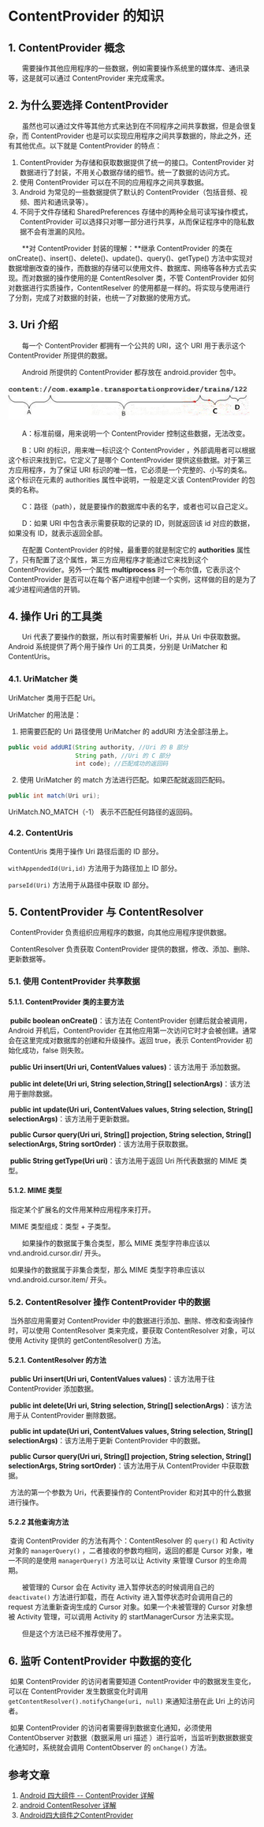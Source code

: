 # ContentProvider 的知识

## 1. ContentProvider 概念

　　需要操作其他应用程序的一些数据，例如需要操作系统里的媒体库、通讯录等，这是就可以通过 ContentProvider 来完成需求。

## 2. 为什么要选择 ContentProvider

　　虽然也可以通过文件等其他方式来达到在不同程序之间共享数据，但是会很复杂，而 ContentProvider 也是可以实现应用程序之间共享数据的，除此之外，还有其他优点。以下就是 ContentProvider 的特点：

1. ContentProvider 为存储和获取数据提供了统一的接口。ContentProvider 对数据进行了封装，不用关心数据存储的细节。统一了数据的访问方式。
2. 使用 ContentProvider 可以在不同的应用程序之间共享数据。
3. Android 为常见的一些数据提供了默认的 ContentProvider（包括音频、视频、图片和通讯录等）。
4. 不同于文件存储和 SharedPreferences 存储中的两种全局可读写操作模式，ContentProvider 可以选择只对哪一部分进行共享，从而保证程序中的隐私数据不会有泄漏的风险。

　　**对 ContentProvider 封装的理解：**继承 ContentProvider 的类在 onCreate()、insert()、delete()、update()、query()、getType() 方法中实现对数据增删改查的操作，而数据的存储可以使用文件、数据库、网络等各种方式去实现。而对数据的操作使用的是 ContentResolver 类，不管 ContentProvider 如何对数据进行实质操作，ContentReselver 的使用都是一样的。将实现与使用进行了分割，完成了对数据的封装，也统一了对数据的使用方式。

## 3. Uri 介绍

　　每一个 ContentProvider 都拥有一个公共的 URI，这个 URI 用于表示这个 ContentProvider 所提供的数据。

　　Android 所提供的 ContentProvider 都存放在 android.provider 包中。

![](image/Uri示例图.jpg)

　　A：标准前缀，用来说明一个 ContentProvider 控制这些数据，无法改变。

　　B：URI 的标识，用来唯一标识这个 ContentProvider ，外部调用者可以根据这个标识来找到它。它定义了是哪个 ContentProvider 提供这些数据。对于第三方应用程序，为了保证 URI 标识的唯一性，它必须是一个完整的、小写的类名。这个标识在元素的 authorities 属性中说明，一般是定义该 ContentProvider 的包类的名称。

　　C：路径（path），就是要操作的数据库中表的名字，或者也可以自己定义。

　　D：如果 URI 中包含表示需要获取的记录的 ID，则就返回该 id 对应的数据，如果没有 ID，就表示返回全部。

　　在配置 ContentProvider 的时候，最重要的就是制定它的 **authorities** 属性了，只有配置了这个属性，第三方应用程序才能通过它来找到这个 ContentProvider。另外一个属性 **multiprocess** 时一个布尔值，它表示这个 ContentProvider 是否可以在每个客户进程中创建一个实例，这样做的目的是为了减少进程间通信的开销。

## 4. 操作 Uri 的工具类

　　Uri 代表了要操作的数据，所以有时需要解析 Uri，并从 Uri 中获取数据。Android 系统提供了两个用于操作 Uri 的工具类，分别是 UriMatcher 和 ContentUris。

### 4.1. UriMatcher 类

UriMatcher 类用于匹配 Uri。

UriMatcher 的用法是：

1. 把需要匹配的 Uri 路径使用 UriMatcher 的 addURI 方法全部注册上。

```java
public void addURI(String authority, //Uri 的 B 部分
                   String path, //Uri 的 C 部分
                   int code); //匹配成功的返回码
```

2. 使用 UriMatcher 的 match 方法进行匹配。如果匹配就返回匹配码。

```java
public int match(Uri uri);
```

UriMatch.NO_MATCH（-1） 表示不匹配任何路径的返回码。

### 4.2. ContentUris

ContentUris 类用于操作 Uri 路径后面的 ID 部分。

`withAppendedId(Uri,id)` 方法用于为路径加上 ID 部分。

`parseId(Uri)` 方法用于从路径中获取 ID 部分。

## 5. ContentProvider 与 ContentResolver

​		ContentProvider 负责组织应用程序的数据，向其他应用程序提供数据。

​		ContentResolver 负责获取 ContentProvider 提供的数据，修改、添加、删除、更新数据等。

### 5.1. 使用 ContentProvider 共享数据

#### 5.1.1. ContentProvider 类的主要方法

​		**pubilc boolean onCreate()**：该方法在 ContentProvider 创建后就会被调用，Android 开机后，ContentProvider 在其他应用第一次访问它时才会被创建。通常会在这里完成对数据库的创建和升级操作。返回 true，表示 ContentProvider 初始化成功，false 则失败。

​		**public Uri insert(Uri uri, ContentValues values)**：该方法用于 添加数据。

​		**public int delete(Uri uri, String selection,String[] selectionArgs)**：该方法用于删除数据。

​		**public int update(Uri uri, ContentValues values, String selection, String[] selectionArgs)**：该方法用于更新数据。

​		**public Cursor query(Uri uri, String[] projection, String selection, String[] selectionArgs, String sortOrder)**：该方法用于获取数据。

​		**public String getType(Uri uri)**：该方法用于返回 Uri 所代表数据的 MIME 类型。

#### 5.1.2. MIME 类型

​		指定某个扩展名的文件用某种应用程序来打开。

​		MIME 类型组成：类型 + 子类型。

　　如果操作的数据属于集合类型，那么 MIME 类型字符串应该以 vnd.android.cursor.dir/ 开头。

​		如果操作的数据属于非集合类型，那么 MIME 类型字符串应该以 vnd.android.cursor.item/ 开头。

###  5.2. ContentResolver 操作 ContentProvider 中的数据

​		当外部应用需要对 ContentProvider 中的数据进行添加、删除、修改和查询操作时，可以使用 ContentResolver 类来完成，要获取 ContentResolver 对象，可以使用 Activity 提供的 getContentResolver() 方法。

#### 5.2.1. ContentResolver 的方法

​		**public Uri insert(Uri uri, ContentValues values)**：该方法用于往 ContentProvider 添加数据。

​		**public int delete(Uri uri, String selection, String[] selectionArgs)**：该方法用于从 ContentProvider 删除数据。

​		**public int update(Uri uri, ContentValues values, String selection, String[] selectionArgs)**：该方法用于更新 ContentProvider 中的数据。

​		**public Cursor query(Uri uri, String[] projection, String selection, String[] selectionArgs, String sortOrder)**：该方法用于从 ContentProvider 中获取数据。

​		方法的第一个参数为 Uri，代表要操作的 ContentProvider 和对其中的什么数据进行操作。

#### 5.2.2 其他查询方法

​		查询 ContentProvider 的方法有两个：ContentResolver 的 `query()` 和 Activity 对象的 `managerQuery()` ，二者接收的参数均相同，返回的都是 Cursor 对象，唯一不同的是使用 `managerQuery()` 方法可以让 Activity 来管理 Cursor 的生命周期。

　　被管理的 Cursor 会在 Activity 进入暂停状态的时候调用自己的 `deactivate()` 方法进行卸载，而在 Activity 进入暂停状态时会调用自己的 request 方法重新查询生成的 Cursor 对象。如果一个未被管理的 Cursor 对象想被 Activity 管理，可以调用 Activity 的 startManagerCursor 方法来实现。

　　但是这个方法已经不推荐使用了。

## 6. 监听 ContentProvider 中数据的变化

​		如果 ContentProvider 的访问者需要知道 ContentProvider 中的数据发生变化，可以在 ContentProvider 发生数据变化时调用 `getContentResolver().notifyChange(uri, null)` 来通知注册在此 Uri 上的访问者。

​		如果 ContentProvider 的访问者需要得到数据变化通知，必须使用 ContentObserver 对数据（数据采用 uri 描述 ）进行监听，当监听到数据数据变化通知时，系统就会调用 ContentObserver 的 `onChange()` 方法。

## 参考文章

1. [Android 四大组件 -- ContentProvider 详解](https://www.cnblogs.com/0927wyj/p/5385565.html)
3. [android ContentResolver 详解](https://blog.csdn.net/cankingapp/article/details/7792999)
4. [Android四大组件之ContentProvider](https://www.jianshu.com/p/540a62ec37ea)

